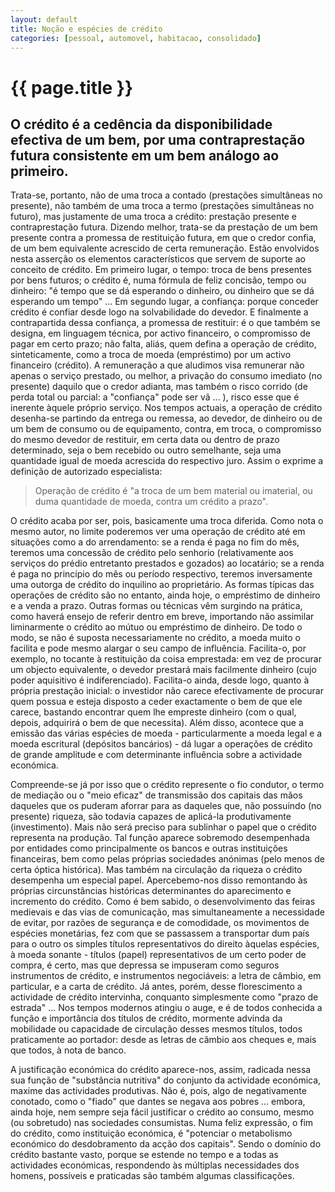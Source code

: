 ```yaml
---
layout: default
title: Noção e espécies de crédito
categories: [pessoal, automovel, habitacao, consolidado]
---
```


# {{ page.title }}

## O crédito é a cedência da disponibilidade efectiva de um bem, por uma contraprestação futura consistente em um bem análogo ao primeiro.

Trata-se, portanto, não de uma troca a contado (prestações simultâneas no presente), não também de uma troca a termo (prestações simultâneas no futuro), mas justamente de uma troca a crédito: prestação presente e contraprestação futura.
Dizendo melhor, trata-se da prestação de um bem presente contra a promessa de restituição futura, em que o credor confia, de um bem equivalente acrescido de certa remuneração.
Estão envolvidos nesta asserção os elementos característicos que servem de suporte ao conceito de crédito. Em primeiro lugar, o tempo: troca de bens presentes por bens futuros; o crédito é, numa fórmula de feliz concisão, tempo ou dinheiro: "é tempo que se dá esperando o dinheiro, ou dinheiro que se dá esperando um tempo" ... Em segundo lugar, a confiança: porque conceder crédito é confiar desde logo na solvabilidade do devedor. E finalmente a contrapartida dessa confiança, a promessa de restituir: é o que também se designa, em linguagem técnica, por activo financeiro, o compromisso de pagar em certo prazo; não falta, aliás, quem defina a operação de crédito, sinteticamente, como a troca de moeda (empréstimo) por um activo financeiro (crédito).
A remuneração a que aludimos visa remunerar não apenas o serviço prestado, ou melhor, a privação do consumo imediato (no presente) daquilo que o credor adianta, mas também o risco corrido (de perda total ou parcial: a "confiança" pode ser vã ... ), risco esse que é inerente àquele próprio serviço.
Nos tempos actuais, a operação de crédito desenha-se partindo da entrega ou remessa, ao devedor, de dinheiro ou de um bem de consumo ou de equipamento, contra, em troca, o compromisso do mesmo devedor de restituir, em certa data ou dentro de prazo determinado, seja o bem recebido ou outro semelhante, seja uma quantidade igual de moeda acrescida do respectivo juro. Assim o exprime a definição de autorizado especialista:

> Operação de crédito é "a troca de um bem material ou imaterial, ou duma quantidade de moeda, contra um crédito a prazo".

O crédito acaba por ser, pois, basicamente uma troca diferida. Como nota o mesmo autor, no limite poderemos ver uma operação de crédito até em situações como a do arrendamento: se a renda é paga no fim do mês, teremos uma concessão de crédito pelo senhorio (relativamente aos serviços do prédio entretanto prestados e gozados) ao locatário; se a renda é paga no princípio do mês ou período respectivo, teremos inversamente uma outorga de crédito do inquilino ao proprietário.
As formas típicas das operações de crédito são no entanto, ainda hoje, o empréstimo de dinheiro e a venda a prazo. Outras formas ou técnicas vêm surgindo na prática, como haverá ensejo de referir den­tro em breve, importando não assimilar liminarmente o crédito ao mútuo ou empréstimo de dinheiro.
De todo o modo, se não é suposta necessariamente no crédito, a moeda muito o facilita e pode mesmo alargar o seu campo de influência. Facilita-o, por exemplo, no tocante à restituição da coisa emprestada: em vez de procurar um objecto equivalente, o devedor prestará mais facilmente dinheiro (cujo poder aquisitivo é indiferenciado). Facilita-o ainda, desde logo, quanto à própria prestação inicial: o investidor não carece efectivamente de procurar quem possua e esteja disposto a ceder exactamente o bem de que ele carece, bas­tando encontrar quem lhe empreste dinheiro (com o qual, depois, adquirirá o bem de que necessita). Além disso, acontece que a emissão das várias espécies de moeda - particularmente a moeda legal e a moeda escritural (depósitos bancários) - dá lugar a operações de crédito de grande amplitude e com determinante influência sobre a actividade económica.

Compreende-se já por isso que o crédito represente o fio condutor, o termo de mediação ou o "meio eficaz" de transmissão dos capitais das mãos daqueles que os puderam aforrar para as daqueles que, não possuindo (no presente) riqueza, são todavia capazes de aplicá-la produtivamente (investimento). Mais não será preciso para sublinhar o papel que o crédito representa na produção. Tal função aparece sobremodo desempenhada por entidades como principal­mente os bancos e outras instituições financeiras, bem como pelas próprias sociedades anónimas (pelo menos de certa óptica histórica).
Mas também na circulação da riqueza o crédito desempenha um especial papel. Apercebemo-nos disso remontando às próprias circunstâncias históricas determinantes do aparecimento e incremento do crédito. Como é bem sabido, o desenvolvimento das feiras medievais e das vias de comunicação, mas simultaneamente a necessidade de evitar, por razões de segurança e de comodidade, os movimentos de espécies monetárias, fez com que se passassem a transportar dum país para o outro os simples títulos representativos do direito àquelas espécies, à moeda sonante - títulos (papel) representativos de um certo poder de compra, é certo, mas que depressa se impuseram como seguros instrumentos de crédito, e instrumentos negociáveis: a letra de câmbio, em particular, e a carta de crédito. Já antes, porém, desse florescimento a actividade de crédito intervinha, conquanto simplesmente como "prazo de estrada" ... Nos tempos modernos atingiu o auge, e é de todos conhecida a função e importância dos títulos de crédito, mormente advinda da mobilidade ou capacidade de circulação desses mesmos títulos, todos praticamente ao portador: desde as letras de câmbio aos cheques e, mais que todos, à nota de banco.

A justificação económica do crédito aparece-nos, assim, radicada nessa sua função de "substância nutritiva" do conjunto da actividade económica, maxime das actividades produtivas. Não é, pois, algo de negativamente conotado, como o "fiado" que dantes se negava aos pobres ... embora, ainda hoje, nem sempre seja fácil justificar o cré­dito ao consumo, mesmo (ou sobretudo) nas sociedades consumistas. Numa feliz expressão, o fim do crédito, como instituição económica, é "potenciar o metabolismo económico do desdobramento da acção dos capitais".
Sendo o domínio do crédito bastante vasto, porque se estende no tempo e a todas as actividades económicas, respondendo às múltiplas necessidades dos homens, possíveis e praticadas são também algumas classificações.